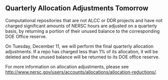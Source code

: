 ## Quarterly Allocation Adjustments Tomorrow

Computational repositories that are not ALCC or DDR projects and have not 
charged significant amounts of NERSC hours are adjusted on a quarterly basis, 
by returning a portion of their unused balance to the corresponding DOE Office 
reserve. 

On Tuesday, December 11, we will perform the final quarterly allocation 
adjustments. If a repo has charged less than 1% of its allocation, it will be 
deleted and the unused balance will be returned to its DOE office reserve. 

For more information on allocation adjustments, please see 
<http://www.nersc.gov/users/accounts/allocations/allocation-reductions/>.


